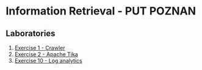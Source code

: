 # Information Retrieval - PUT POZNAN

## Laboratories
  1. [Exercise 1 - Crawler](../master/Exercise_1)  
  2. [Exercise 2 - Apache Tika](../master/Exercise_2)
  10. [Exercise 10 - Log analytics](../master/Exercise_10)
